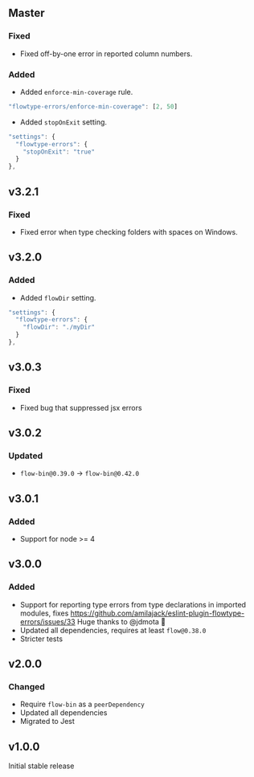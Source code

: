 ## Master

### Fixed

- Fixed off-by-one error in reported column numbers.

### Added

- Added `enforce-min-coverage` rule.

```js
"flowtype-errors/enforce-min-coverage": [2, 50]
```

- Added `stopOnExit` setting.

```js
"settings": {
  "flowtype-errors": {
    "stopOnExit": "true"
  }
},
```

## v3.2.1

### Fixed

- Fixed error when type checking folders with spaces on Windows.

## v3.2.0

### Added

- Added `flowDir` setting.

```js
"settings": {
  "flowtype-errors": {
    "flowDir": "./myDir"
  }
},
```

## v3.0.3

### Fixed

- Fixed bug that suppressed jsx errors

## v3.0.2

### Updated

- `flow-bin@0.39.0` -> `flow-bin@0.42.0`

## v3.0.1

### Added

- Support for node >= 4

## v3.0.0

### Added

- Support for reporting type errors from type declarations in imported modules, fixes https://github.com/amilajack/eslint-plugin-flowtype-errors/issues/33 Huge thanks to @jdmota 🎉
- Updated all dependencies, requires at least `flow@0.38.0`
- Stricter tests

## v2.0.0

### Changed

- Require `flow-bin` as a `peerDependency`
- Updated all dependencies
- Migrated to Jest

## v1.0.0

Initial stable release
